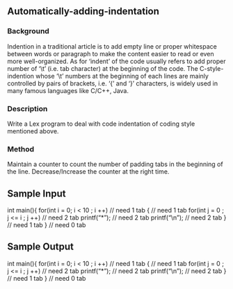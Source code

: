 ## Automatically-adding-indentation

### Background
 Indention in a traditional article is to add empty line or proper whitespace between words or
 paragraph to make the content easier to read or even more well-organized. As for ‘indent’ of
 the code usually refers to add proper number of ‘\t’ (i.e. tab character) at the beginning of the
 code. The C-style-indention whose ‘\t’ numbers at the beginning of each lines are mainly
 controlled by pairs of brackets, i.e. ‘{’ and ‘}’ characters, is widely used in many famous
 languages like C/C++, Java.
 
### Description
Write a Lex program to deal with code indentation of coding style mentioned above.

### Method
Maintain a counter to count the number of padding tabs in the beginning of the line. Decrease/Increase the counter at the right time.


Sample Input
--
 int main(){
for(int i = 0; i < 10 ; i ++) // need 1 tab { // need 1 tab
for(int j = 0 ; j <= i ; j ++) // need 2 tab
printf(“*”); // need 2 tab
 printf(“\n”); // need 2 tab } // need 1 tab
} // need 0 tab

Sample Output
--
 int main(){
for(int i = 0; i < 10 ; i ++) // need 1 tab { // need 1 tab
for(int j = 0 ; j <= i ; j ++) // need 2 tab printf(“*”); // need 2 tab
printf(“\n”); // need 2 tab
} // need 1 tab } // need 0 tab
